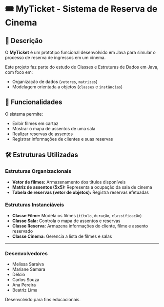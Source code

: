 # 🎟️ MyTicket - Sistema de Reserva de Cinema

## 📌 Descrição

O **MyTicket** é um protótipo funcional desenvolvido em Java para simular o processo de reserva de ingressos em um cinema.  

Este projeto faz parte do estudo de Classes e Estruturas de Dados em Java, com foco em:

- Organização de dados (`vetores`, `matrizes`)
- Modelagem orientada a objetos (`classes` e `instâncias`)

## 🚀 Funcionalidades

O sistema permite:

- Exibir filmes em cartaz
- Mostrar o mapa de assentos de uma sala
- Realizar reservas de assentos
- Registrar informações de clientes e suas reservas

## 🛠️ Estruturas Utilizadas

### Estruturas Organizacionais

- **Vetor de filmes:** Armazenamento dos títulos disponíveis
- **Matriz de assentos (5x5):** Representa a ocupação da sala de cinema
- **Tabela de reservas (vetor de objetos):** Registra reservas efetuadas

### Estruturas Instanciáveis

- **Classe Filme:** Modela os filmes (`título`, `duração`, `classificação`)
- **Classe Sala:** Controla o mapa de assentos e reservas
- **Classe Reserva:** Armazena informações do cliente, filme e assento reservado
- **Classe Cinema:** Gerencia a lista de filmes e salas

---

### Desenvolvedores

-  Melissa Saraiva
-  Mariane Samara
-  Délcio
-  Carlos Souza
-  Ana Pereira
-  Beatriz Lima

Desenvolvido para fins educacionais.